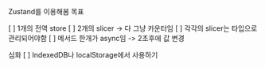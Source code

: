Zustand를 이용해봄
목표

[ ] 1개의 전역 store
[ ] 2개의 slicer -> 다 그냥 카운터임
[ ] 각각의 slicer는 타입으로 관리되어야함
[ ] 메서드 한개가 async임 -> 2초후에 값 변경

심화
[ ] IndexedDB나 localStorage에서 사용하기
